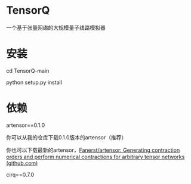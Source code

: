 # TensorQ
一个基于张量网络的大规模量子线路模拟器

# 安装

cd <yourpath>TensorQ-main

python setup.py install

# 依赖

artensor==0.1.0

你可以从我的仓库下载0.1.0版本的artensor（推荐）

你也可以下载最新的artensor，[Fanerst/artensor: Generating contraction orders and perform numerical contractions for arbitrary tensor networks (github.com)](https://github.com/Fanerst/artensor)

 cirq==0.7.0
